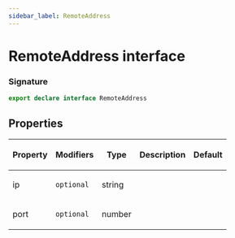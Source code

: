 ```yaml
---
sidebar_label: RemoteAddress
---
```


# RemoteAddress interface

### Signature

```typescript
export declare interface RemoteAddress
```

## Properties

<table><thead><tr><th>

Property

</th><th>

Modifiers

</th><th>

Type

</th><th>

Description

</th><th>

Default

</th></tr></thead>
<tbody><tr><td>

<span id="ip">ip</span>

</td><td>

`optional`

</td><td>

string

</td><td>

</td><td>

</td></tr>
<tr><td>

<span id="port">port</span>

</td><td>

`optional`

</td><td>

number

</td><td>

</td><td>

</td></tr>
</tbody></table>
